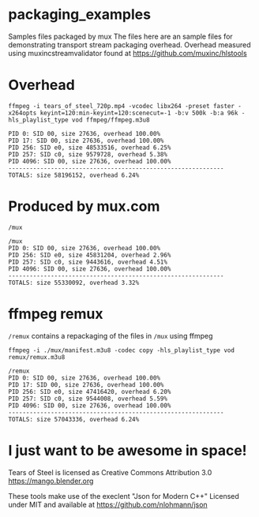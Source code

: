 # packaging_examples

Samples files packaged by mux
The files here are an sample files for demonstrating transport stream packaging overhead.
Overhead measured using muxincstreamvalidator found at https://github.com/muxinc/hlstools

# Overhead

`ffmpeg -i tears_of_steel_720p.mp4 -vcodec libx264 -preset faster -x264opts keyint=120:min-keyint=120:scenecut=-1 -b:v 500k -b:a 96k -hls_playlist_type vod ffmpeg/ffmpeg.m3u8`

```
PID 0: SID 00, size 27636, overhead 100.00%
PID 17: SID 00, size 27636, overhead 100.00%
PID 256: SID e0, size 48533516, overhead 6.25%
PID 257: SID c0, size 9579728, overhead 5.38%
PID 4096: SID 00, size 27636, overhead 100.00%
-------------------------------------------------------------
TOTALS: size 58196152, overhead 6.24%
```

# Produced by mux.com

`/mux`

```
/mux
PID 0: SID 00, size 27636, overhead 100.00%
PID 256: SID e0, size 45831204, overhead 2.96%
PID 257: SID c0, size 9443616, overhead 4.51%
PID 4096: SID 00, size 27636, overhead 100.00%
-------------------------------------------------------------
TOTALS: size 55330092, overhead 3.32%
```

# ffmpeg remux
`/remux` contains a repackaging of the files in `/mux` using ffmpeg

`ffmpeg -i ./mux/manifest.m3u8 -codec copy -hls_playlist_type vod remux/remux.m3u8`

```
/remux
PID 0: SID 00, size 27636, overhead 100.00%
PID 17: SID 00, size 27636, overhead 100.00%
PID 256: SID e0, size 47416420, overhead 6.20%
PID 257: SID c0, size 9544008, overhead 5.59%
PID 4096: SID 00, size 27636, overhead 100.00%
-------------------------------------------------------------
TOTALS: size 57043336, overhead 6.24%
```

# I just want to be awesome in space!
Tears of Steel is licensed as Creative Commons Attribution 3.0
https://mango.blender.org


These tools make use of the execlent "Json for Modern C++"
Licensed under MIT and available at https://github.com/nlohmann/json
